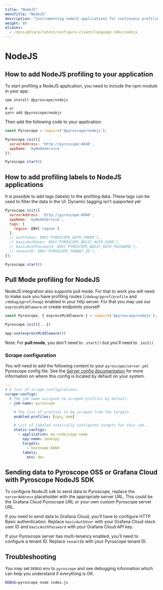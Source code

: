 ```yaml
---
title: "NodeJS"
menuTitle: "NodeJS"
description: "Instrumenting nodeJS applications for continuous profiling"
weight: 80
aliases:
  - /docs/phlare/latest/configure-client/language-sdks/nodejs
---
```


# NodeJS

## How to add NodeJS profiling to your application

To start profiling a NodeJS application, you need to include the npm module in your app:

```
npm install @pyroscope/nodejs

# or
yarn add @pyroscope/nodejs
```

Then add the following code to your application:

```javascript
const Pyroscope = require('@pyroscope/nodejs');

Pyroscope.init({
  serverAddress: 'http://pyroscope:4040',
  appName: 'myNodeService'
});

Pyroscope.start()
```

## How to add profiling labels to NodeJS applications

It is possible to add tags (labels) to the profiling data. These tags can be used to filter the data in the UI. Dynamic tagging isn't supported yet

```javascript
Pyroscope.init({
  serverAddress: 'http://pyroscope:4040',
  appName: 'myNodeService',
  tags: {
    region: ENV['region']
  },
  // authToken: ENV['PYROSCOPE_AUTH_TOKEN'],
  // basicAuthUser: ENV['PYROSCOPE_BASIC_AUTH_USER'],
  // basicAuthPassword: ENV['PYROSCOPE_BASIC_AUTH_PASSWORD'],
  // tenantID: ENV['PYROSCOPE_TENANT_ID'],
});

Pyroscope.start()
```

## Pull Mode profiling for NodeJS

NodeJS integration also supports pull mode. For that to work you will need to make sure you have profiling routes (`/debug/pprof/profile` and `/debug/pprof/heap`) enabled in your http server. For that you may use our `expressMiddleware` or create endpoints yourself
```javascript
const Pyroscope, { expressMiddleware } = require('@pyroscope/nodejs');

Pyroscope.init({...})

app.use(expressMiddleware())
```

Note: For __pull mode__, you don't need to `.start()` but you'll need to `.init()`

### Scrape configuration

You will need to add the following content to your `pyroscope/server.yml` Pyroscope config file. See the [Server config documentation](/docs/server-configuration#configuration-file) for more information on where this config is located by default on your system.

```yaml
---
# A list of scrape configurations.
scrape-configs:
  # The job name assigned to scraped profiles by default.
  - job-name: pyroscope

    # The list of profiles to be scraped from the targets.
    enabled-profiles: [cpu, mem]

    # List of labeled statically configured targets for this job.
    static-configs:
      - application: my-nodejsapp-name
        spy-name: nodespy
        targets:
          - hostname:6060
        labels:
          env: dev
```

## Sending data to Pyroscope OSS or Grafana Cloud with Pyroscope NodeJS SDK

To configure NodeJS sdk to send data to Pyroscope, replace the `serverAddress` placeholder with the appropriate server URL. This could be the Grafana Cloud Pyroscope URL or your own custom Pyroscope server URL.

If you need to send data to Grafana Cloud, you’ll have to configure HTTP Basic authentication. Replace `basicAuthUser` with your Grafana Cloud stack user ID and `basicAuthPassword` with your Grafana Cloud API key.

If your Pyroscope server has multi-tenancy enabled, you’ll need to configure a tenant ID. Replace `tenantID` with your Pyroscope tenant ID.

## Troubleshooting

You may set `DEBUG` env to `pyroscope` and see debugging information which can help you understand if everything is OK.

```bash
DEBUG=pyroscope node index.js
```

